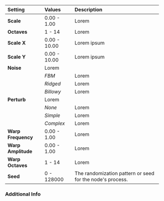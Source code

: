 | Setting            | Values      | Description |
| :----------------- | :---------- | :---------- |
| **Scale**          | 0.00 - 1.00 | Lorem |
| **Octaves**        | 1 - 14      | Lorem |
| **Scale X** | 0.00 - 10.00 | Lorem ipsum |
| **Scale Y** | 0.00 - 10.00 | Lorem ipsum |
| **Noise**          | Lorem |
|                    | *FBM*       | Lorem |
|                    | *Ridged*    | Lorem |
|                    | *Billowy*   | Lorem |
| **Perturb**        | Lorem |
|                    | *None*      | Lorem |
|                    | *Simple*    | Lorem |
|                    | *Complex*   | Lorem |
| **Warp Frequency** | 0.00 - 1.00 | Lorem |
| **Warp Amplitude** | 0.00 - 1.00 | Lorem |
| **Warp Octaves**   | 1 - 14      | Lorem |
| **Seed**           | 0 - 128000  | The randomization pattern or seed for the node's process. |

### Additional Info

